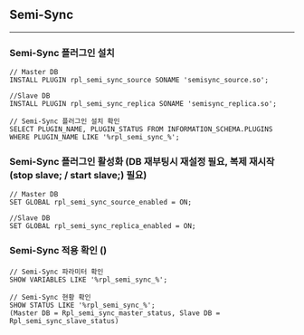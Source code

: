 ## Semi-Sync

---

### Semi-Sync 플러그인 설치
```
// Master DB
INSTALL PLUGIN rpl_semi_sync_source SONAME 'semisync_source.so';

//Slave DB
INSTALL PLUGIN rpl_semi_sync_replica SONAME 'semisync_replica.so';

// Semi-Sync 플러그인 설치 확인
SELECT PLUGIN_NAME, PLUGIN_STATUS FROM INFORMATION_SCHEMA.PLUGINS WHERE PLUGIN_NAME LIKE '%rpl_semi_sync_%';
```

### Semi-Sync 플러그인 활성화 (DB 재부팅시 재설정 필요, 복제 재시작(stop slave; / start slave;) 필요)
```
// Master DB
SET GLOBAL rpl_semi_sync_source_enabled = ON;

//Slave DB
SET GLOBAL rpl_semi_sync_replica_enabled = ON;
```

### Semi-Sync 적용 확인 ()
```
// Semi-Sync 파라미터 확인
SHOW VARIABLES LIKE '%rpl_semi_sync_%';

// Semi-Sync 현황 확인
SHOW STATUS LIKE '%rpl_semi_sync_%';
(Master DB = Rpl_semi_sync_master_status, Slave DB = Rpl_semi_sync_slave_status)
```